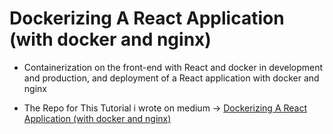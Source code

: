 # Dockerizing A React Application (with docker and nginx)

- Containerization on the front-end with React and docker in development and production, and deployment of a React application with docker and nginx

- The Repo for This Tutorial i wrote on medium -> [Dockerizing A React Application (with docker and nginx)](https://pip.pypa.io/en/stable/)
